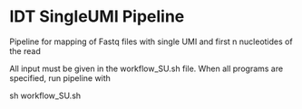 # IDT SingleUMI Pipeline
Pipeline for mapping of Fastq files with single UMI and first n nucleotides of the read

All input must be given in the workflow_SU.sh file. When all programs are specified, run pipeline with

sh workflow_SU.sh
